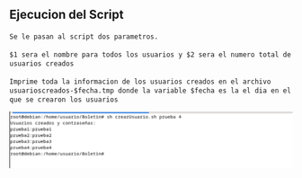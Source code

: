 ## Ejecucion del Script

````
Se le pasan al script dos parametros.

$1 sera el nombre para todos los usuarios y $2 sera el numero total de usuarios creados

Imprime toda la informacion de los usuarios creados en el archivo usuarioscreados-$fecha.tmp donde la variable $fecha es la el dia en el que se crearon los usuarios

````

![creacion](https://github.com/N1tr0Zeu5/Trabajo-Bloque-V/blob/Ejercicio_4/Creacion%20de%20usuario%20por%20parametross.png)
